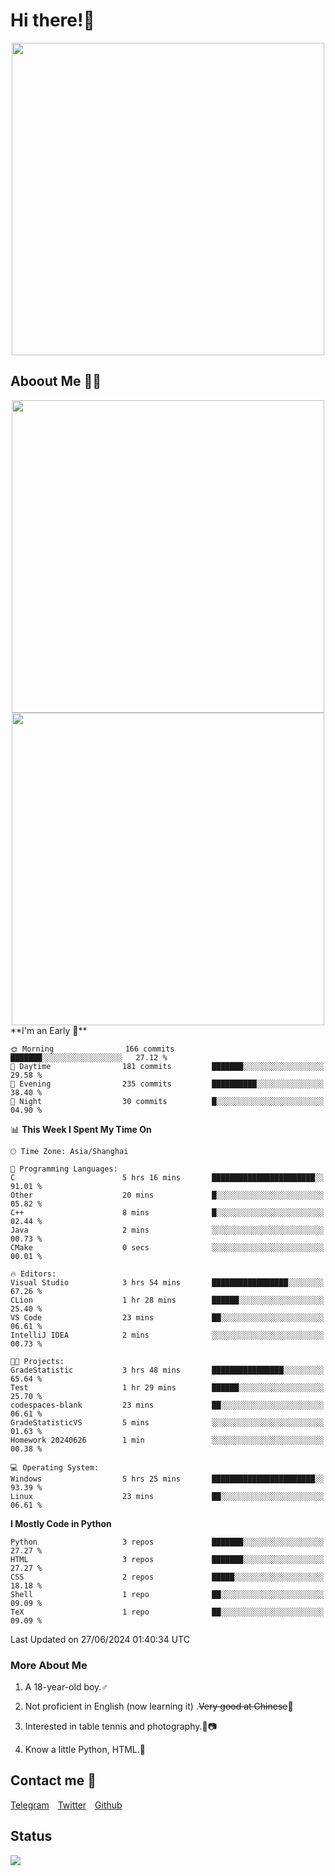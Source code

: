 # Hi there!🎉

<div align=center><img src="https://count.getloli.com/get/@Cicada000?theme=moebooru" width=500px></div>

## Aboout Me 👀💦

<div align=center>
<img src="https://github-readme-stats.vercel.app/api?username=Cicada000&show_icons=true&theme=tokyonight" width=500px>
<br>
<img src="https://github-readme-stats.vercel.app/api/top-langs/?username=Cicada000&show_icons=true&theme=tokyonight&layout=compact" width=500px>
</div>
<!--START_SECTION:waka-->
**I'm an Early 🐤** 

```text
🌞 Morning                166 commits         ███████░░░░░░░░░░░░░░░░░░   27.12 % 
🌆 Daytime                181 commits         ███████░░░░░░░░░░░░░░░░░░   29.58 % 
🌃 Evening                235 commits         ██████████░░░░░░░░░░░░░░░   38.40 % 
🌙 Night                  30 commits          █░░░░░░░░░░░░░░░░░░░░░░░░   04.90 % 
```


📊 **This Week I Spent My Time On** 

```text
🕑︎ Time Zone: Asia/Shanghai

💬 Programming Languages: 
C                        5 hrs 16 mins       ███████████████████████░░   91.01 % 
Other                    20 mins             █░░░░░░░░░░░░░░░░░░░░░░░░   05.82 % 
C++                      8 mins              █░░░░░░░░░░░░░░░░░░░░░░░░   02.44 % 
Java                     2 mins              ░░░░░░░░░░░░░░░░░░░░░░░░░   00.73 % 
CMake                    0 secs              ░░░░░░░░░░░░░░░░░░░░░░░░░   00.01 % 

🔥 Editors: 
Visual Studio            3 hrs 54 mins       █████████████████░░░░░░░░   67.26 % 
CLion                    1 hr 28 mins        ██████░░░░░░░░░░░░░░░░░░░   25.40 % 
VS Code                  23 mins             ██░░░░░░░░░░░░░░░░░░░░░░░   06.61 % 
IntelliJ IDEA            2 mins              ░░░░░░░░░░░░░░░░░░░░░░░░░   00.73 % 

🐱‍💻 Projects: 
GradeStatistic           3 hrs 48 mins       ████████████████░░░░░░░░░   65.64 % 
Test                     1 hr 29 mins        ██████░░░░░░░░░░░░░░░░░░░   25.70 % 
codespaces-blank         23 mins             ██░░░░░░░░░░░░░░░░░░░░░░░   06.61 % 
GradeStatisticVS         5 mins              ░░░░░░░░░░░░░░░░░░░░░░░░░   01.63 % 
Homework 20240626        1 min               ░░░░░░░░░░░░░░░░░░░░░░░░░   00.38 % 

💻 Operating System: 
Windows                  5 hrs 25 mins       ███████████████████████░░   93.39 % 
Linux                    23 mins             ██░░░░░░░░░░░░░░░░░░░░░░░   06.61 % 
```

**I Mostly Code in Python** 

```text
Python                   3 repos             ███████░░░░░░░░░░░░░░░░░░   27.27 % 
HTML                     3 repos             ███████░░░░░░░░░░░░░░░░░░   27.27 % 
CSS                      2 repos             █████░░░░░░░░░░░░░░░░░░░░   18.18 % 
Shell                    1 repo              ██░░░░░░░░░░░░░░░░░░░░░░░   09.09 % 
TeX                      1 repo              ██░░░░░░░░░░░░░░░░░░░░░░░   09.09 % 
```




 Last Updated on 27/06/2024 01:40:34 UTC
<!--END_SECTION:waka-->

### More About Me

1. A 18-year-old boy.♂

2. Not proficient in English (now learning it) .~~Very good at Chinese~~🤣

3. Interested in table tennis and photography.🏓📷

4. Know a little Python, HTML.🐍


## Contact me 💬

[Telegram](https://t.me/CicadaLYW)&emsp;[Twitter](https://twitter.com/Cicada0001)&emsp;[Github](https://github.com/Cicada000)

## Status
<img src="https://weather-icon.journeyad.repl.co/@hangzhou?v=1" align="left">








